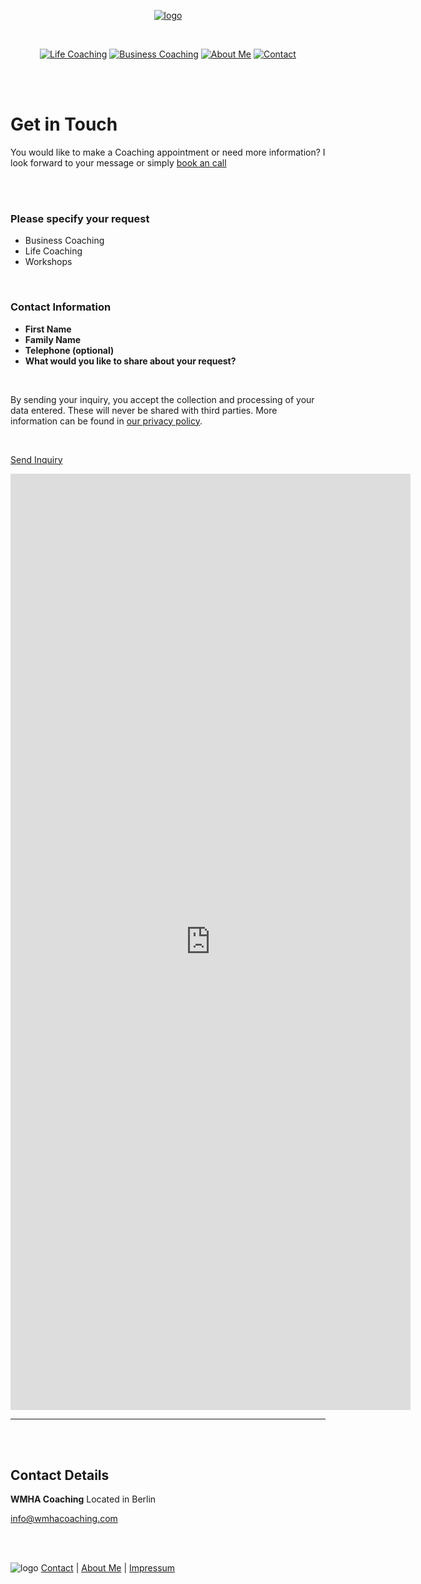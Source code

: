 [<p align="center"> ![logo](/images/logo.png)](/)

<br>

[<p align="center"> ![Life Coaching](/images/LC_button_2.png)](/life-coaching)  [![Business Coaching](/images/BC_button_2.png)](/business-coaching)  [![About Me](/images/AM_button_2.png)](/about) [![Contact](/images/C_button_2.png)](/contact)

<br><br>

# Get in Touch

You would like to make a Coaching appointment or need more information?
I look forward to your message or simply [book an call](https://calendar.app.google/xmCTLfKzSViZHHrV7)

<br>
<br>

### Please specify your request
- Business Coaching
- Life Coaching
- Workshops

<br>

### Contact Information
- **First Name**
- **Family Name**
- **Telephone (optional)**
- **What would you like to share about your request?**

<br>

By sending your inquiry, you accept the collection and processing of your data entered. These will never be shared with third parties. More information can be found in [our privacy policy](/privacy-policy/).

<br>

[Send Inquiry](mailto:info@wmhacoaching.com)

<iframe src="https://docs.google.com/forms/d/e/1FAIpQLSfFu88BW0O9Ww68tFY_CGAyhUwRz-Jq0SuAG3ULblA2H1u4aQ/viewform?embedded=true" width="640" height="1498" frameborder="0" marginheight="0" marginwidth="0">Loading…</iframe>

---
<br><br>

## Contact Details
**WMHA Coaching**
Located in Berlin

info@wmhacoaching.com

<br><br>

![logo](/images/bottom_logo.png)   [Contact](/contact)  |  [About Me](/about)  |  [Impressum](/privacy-policy)

